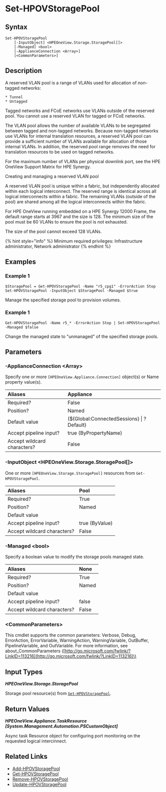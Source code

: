 ﻿---
description: Modify storage pool managed state.
---

# Set-HPOVStoragePool

## Syntax

```text
Set-HPOVStoragePool
    [-InputObject] <HPEOneView.Storage.StoragePool[]>
    [-Managed] <bool>
    [-ApplianceConnection <Array>]
    [<CommonParameters>]
```

## Description

A reserved VLAN pool is a range of VLANs used for allocation of non-tagged networks:

    * Tunnel
    * Untagged

Tagged networks and FCoE networks use VLANs outside of the reserved pool. You cannot use a reserved VLAN for tagged or FCoE networks.

The VLAN pool allows the number of available VLANs to be segregated between tagged and non-tagged networks. Because non-tagged networks use VLANs for internal translation resources, a reserved VLAN pool can provide a sufficient number of VLANs available for allocation of those internal VLANs. In addition, the reserved pool range removes the need for translation resources to be used on tagged networks.

For the maximum number of VLANs per physical downlink port, see the HPE OneView Support Matrix for HPE Synergy.

Creating and managing a reserved VLAN pool

A reserved VLAN pool is unique within a fabric, but independently allocated within each logical interconnect. The reserved range is identical across all logical interconnects within a fabric. The remaining VLANs (outside of the pool) are shared among all the logical interconnects within the fabric.

For HPE OneView running embedded on a HPE Synergy 12000 Frame, the default range starts at 3967 and the size is 128. The minimum size of the pool must be 60 VLANs to ensure the pool is not exhausted.

The size of the pool cannot exceed 128 VLANs.

{% hint style="info" %}
Minimum required privileges:  Infrastructure administrator, Network administrator
{% endhint %}

## Examples

###  Example 1 

```text
$StoragePool = Get-HPOVStoragePool -Name "r5_cpg1" -ErrorAction Stop Set-HPOVStoragePool -InputObject $StoragePool -Managed $true
```

Manage the specified storage pool to provision volumes.

###  Example 1 

```text
Get-HPOVStoragePool -Name r5_* -ErrorAction Stop | Set-HPOVStoragePool -Managed $false
```

Change the managed state to "unmanaged" of the specified storage pools.

## Parameters

### -ApplianceConnection &lt;Array&gt;

Specify one or more `[HPEOneView.Appliance.Connection]` object(s) or Name property value(s).

| Aliases | Appliance |
| :--- | :--- |
| Required? | False |
| Position? | Named |
| Default value | (${Global:ConnectedSessions} &vert; ? Default) |
| Accept pipeline input? | true (ByPropertyName) |
| Accept wildcard characters? | False |

### -InputObject &lt;HPEOneView.Storage.StoragePool[]&gt;

One or more `[HPEOneView.Storage.StoragePool]` resources from `Get-HPOVStoragePool`.

| Aliases | Pool |
| :--- | :--- |
| Required? | True |
| Position? | Named |
| Default value |  |
| Accept pipeline input? | true (ByValue) |
| Accept wildcard characters? | False |

### -Managed &lt;bool&gt;

Specify a boolean value to modify the storage pools managed state.

| Aliases | None |
| :--- | :--- |
| Required? | True |
| Position? | Named |
| Default value |  |
| Accept pipeline input? | false |
| Accept wildcard characters? | False |

### &lt;CommonParameters&gt;

This cmdlet supports the common parameters: Verbose, Debug, ErrorAction, ErrorVariable, WarningAction, WarningVariable, OutBuffer, PipelineVariable, and OutVariable. For more information, see about\_CommonParameters \([http://go.microsoft.com/fwlink/?LinkID=113216](http://go.microsoft.com/fwlink/?LinkID=113216)\)

## Input Types

_**HPEOneView.Storage.StoragePool**_

Storage pool resource(s) from [`Get-HPOVStoragePool`](get-hpovstoragepool.md).

## Return Values

_**HPEOneView.Appliance.TaskResource [System.Management.Automation.PSCustomObject]**_

Async task Resource object for configuring port monitoring on the requested logical intercinnect.

## Related Links

* [Add-HPOVStoragePool](add-hpovstoragepool.md)
* [Get-HPOVStoragePool](get-hpovstoragepool.md)
* [Remove-HPOVStoragePool](remove-hpovstoragepool.md)
* [Update-HPOVStoragePool](update-hpovstoragepool.md)
